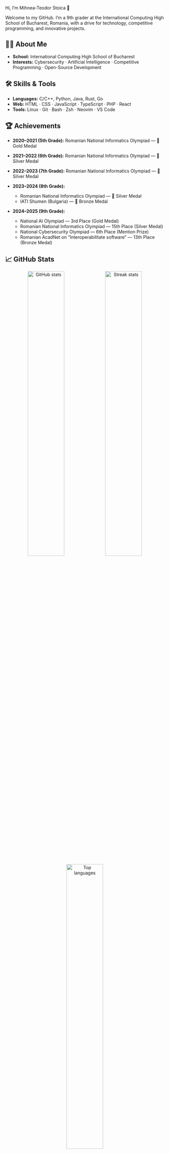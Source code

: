 Hi, I’m Mihnea-Teodor Stoica 👋

Welcome to my GitHub. I’m a 9th grader at the International Computing High School of Bucharest, Romania, with a drive for technology, competitive programming, and innovative projects.

## 👨‍💻 About Me

* **School:** International Computing High School of Bucharest
* **Interests:** Cybersecurity · Artificial Intelligence · Competitive Programming · Open-Source Development

## 🛠️ Skills & Tools

* **Languages:** C/C++, Python, Java, Rust, Go
* **Web:** HTML · CSS · JavaScript · TypeScript · PHP · React
* **Tools:** Linux · Git · Bash · Zsh · Neovim · VS Code

## 🏆 Achievements

* **2020–2021 (5th Grade):** Romanian National Informatics Olympiad — 🥇 Gold Medal
* **2021–2022 (6th Grade):** Romanian National Informatics Olympiad — 🥈 Silver Medal
* **2022–2023 (7th Grade):** Romanian National Informatics Olympiad — 🥈 Silver Medal
* **2023–2024 (8th Grade):**

  * Romanian National Informatics Olympiad — 🥈 Silver Medal
  * IATI Shumen (Bulgaria) — 🥉 Bronze Medal
* **2024–2025 (9th Grade):**

  * National AI Olympiad — 3rd Place (Gold Medal)
  * Romanian National Informatics Olympiad — 15th Place (Silver Medal)
  * National Cybersecurity Olympiad — 6th Place (Mention Prize)
  * Romanian AcadNet on “Interoperabilitate software” — 13th Place (Bronze Medal)

## 📈 GitHub Stats

<p align="center">
  <img src="https://github-readme-stats.vercel.app/api?username=MihneaTs1&show_icons=true&theme=tokyonight" alt="GitHub stats" width="48%"/>
  <img src="https://github-readme-streak-stats.herokuapp.com/?user=MihneaTs1&theme=tokyonight" alt="Streak stats" width="48%"/>
  <br/>
  <img src="https://github-readme-stats.vercel.app/api/top-langs/?username=MihneaTs1&layout=compact&theme=tokyonight" alt="Top languages" width="48%"/>
</p>

## 📫 Connect

* GitHub: [MihneaTs1](https://github.com/MihneaTs1)
* Codeforces: [KimberlyBruh](https://codeforces.com/profile/KimberlyBruh)
* Email: [stoicamihnea2009@gmail.com](mailto:stoicamihnea2009@gmail.com)

> “Strive not to be a success, but rather to be of value.” – Albert Einstein
